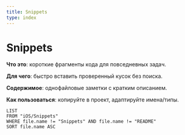 ```yaml
---
title: Snippets
type: index
---
```


# Snippets

**Что это**: короткие фрагменты кода для повседневных задач.

**Для чего**: быстро вставить проверенный кусок без поиска.

**Содержимое**: однофайловые заметки с кратким описанием.

**Как пользоваться**: копируйте в проект, адаптируйте имена/типы.

```dataview
LIST
FROM "iOS/Snippets"
WHERE file.name != "Snippets" AND file.name != "README"
SORT file.name ASC
```
